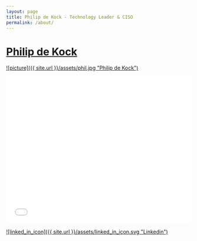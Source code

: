 ```yaml
---
layout: page
title: Philip de Kock - Technology Leader & CISO
permalink: /about/
---
```

# [Philip de Kock](https://za.linkedin.com/pub/philip-de-kock/3/686/5b9)

[![picture]({{ site.url }}/assets/phil.jpg "Philip de Kock")](https://za.linkedin.com/pub/philip-de-kock/3/686/5b9)
 
  <iframe frameborder="0" onload="resizeIframe(this)" 
style="max-width: 100%; width: 100% ;border-width: 0px; height: 400px; vertical-align: middle;"	src="../CV.html">
</iframe>

[![linked_in_icon]({{ site.url }}/assets/linked_in_icon.svg "Linkedin")](https://za.linkedin.com/pub/philip-de-kock/3/686/5b9) 
